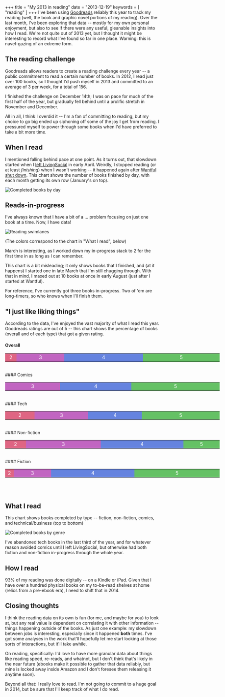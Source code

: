 +++
title = "My 2013 in reading"
date = "2013-12-19"
keywords = [ "reading" ]
+++
I've been using [Goodreads](https://www.goodreads.com/) reliably this year to track my reading (well, the book and graphic novel portions of my reading). Over the last month, I've been exploring that data -- mostly for my own personal enjoyment, but also to see if there were any useful, gleanable insights into how I read. We're not quite out of 2013 yet, but I thought it might be interesting to record what I've found so far in one place. Warning: this is navel-gazing of an extreme form.

## The reading challenge

Goodreads allows readers to create a reading challenge every year -- a public commitment to read a certain number of books. In 2012, I read just over 100 books, so I thought I'd push myself in 2013 and committed to an average of 3 per week, for a total of 156.

I finished the challenge on December 14th; I was on pace for much of the first half of the year, but gradually fell behind until a prolific stretch in November and December.

All in all, I think I overdid it -- I'm a fan of committing to reading, but my choice to go big ended up siphoning off some of the joy I get from reading. I pressured myself to power through some books when I'd have preferred to take a bit more time.

## When I read

I mentioned falling behind pace at one point. As it turns out, that slowdown started when I [left LivingSocial](//benscofield.com/on-taking-time-to-think/) in early April. Weirdly, I stopped reading (or at least *finishing*) when I wasn't working -- it happened again after [Wantful shut down](//johnpoisson.com/post/60467938116/some-news-about-wantful/). This chart shows the number of books finished by day, with each month getting its own row (January's on top).

![Completed books by day](https://raw.github.com/bscofield/bscofield.github.com/source/images/completions-by-day.png)

## Reads-in-progress

I've always known that I have a bit of a ... problem focusing on just one book at a time. Now, I have data!

![Reading swimlanes](https://raw.github.com/bscofield/bscofield.github.com/source/images/swimlane.png)

(The colors correspond to the chart in "What I read", below)

March is interesting, as I worked down my in-progress stack to 2 for the first time in as long as I can remember.

This chart is a bit misleading; it only shows books that I finished, and (at it happens) I started one in late March that I'm still chugging through. With that in mind, I maxed out at 10 books at once in early August (just after I started at Wantful).

For reference, I've currently got three books in-progress. Two of 'em are long-timers, so who knows when I'll finish them.

## "I just like liking things"

According to the data, I've enjoyed the vast majority of what I read this year. Goodreads ratings are out of 5 -- this chart shows the percentage of books (overall and of each type) that got a given rating.

#### Overall
<table style="color:white;width:700px" cellspacing="0">
<tr>
<td style="text-align:center;width:24px;background-color:rgba(204,0,51,0.6);" > 2 </td>
<td style="text-align:center;width:176px;background-color:rgba(153,0,153,0.6);"> 3 </td>
<td style="text-align:center;width:304px;background-color:rgba(0,51,204,0.6);"> 4 </td>
<td style="text-align:center;width:296px;background-color:rgba(0,153,0,0.6);"> 5 </td>
</tr>
</table>

<br>
#### Comics

<table style="color:white;width:700px" cellspacing="0">
<tr>
<td style="text-align:center;width:175px;background-color:rgba(153,0,153,0.6);"> 3 </td>
<td style="text-align:center;width:233px;background-color:rgba(0,51,204,0.6);"> 4 </td>
<td style="text-align:center;width:292px;background-color:rgba(0,153,0,0.6);"> 5 </td>
</tr>
</table>

<br>
#### Tech

<table style="color:white;width:700px" cellspacing="0">
<tr>
<td style="text-align:center;width:88px;background-color:rgba(204,0,51,0.6);" > 2 </td>
<td style="text-align:center;width:175px;background-color:rgba(153,0,153,0.6);"> 3 </td>
<td style="text-align:center;width:175px;background-color:rgba(0,51,204,0.6);"> 4 </td>
<td style="text-align:center;width:262px;background-color:rgba(0,153,0,0.6);"> 5 </td>
</tr>
</table>

<br>
#### Non-fiction

<table style="color:white;width:700px" cellspacing="0">
<tr>
<td style="text-align:center;width:56px;background-color:rgba(204,0,51,0.6);" > 2 </td>
<td style="text-align:center;width:252px;background-color:rgba(153,0,153,0.6);"> 3 </td>
<td style="text-align:center;width:280px;background-color:rgba(0,51,204,0.6);"> 4 </td>
<td style="text-align:center;width:112px;background-color:rgba(0,153,0,0.6);"> 5 </td>
</tr>
</table>

<br>
#### Fiction

<table style="color:white;width:700px" cellspacing="0">
<tr>
<td style="text-align:center;width:12px;background-color:rgba(204,0,51,0.6);" > 2 </td>
<td style="text-align:center;width:117px;background-color:rgba(153,0,153,0.6);"> 3 </td>
<td style="text-align:center;width:282px;background-color:rgba(0,51,204,0.6);"> 4 </td>
<td style="text-align:center;width:289px;background-color:rgba(0,153,0,0.6);"> 5 </td>
</tr>
</table>

<br><br>

## What I read

This chart shows books completed by type -- fiction, non-fiction, comics, and technical/business (top to bottom)

![Completed books by genre](https://raw.github.com/bscofield/bscofield.github.com/source/images/genres.png)

I've abandoned tech books in the last third of the year, and for whatever reason avoided comics until I left LivingSocial, but otherwise had both fiction and non-fiction in-progress through the whole year.

## How I read

93% of my reading was done digitally -- on a Kindle or iPad. Given that I have over a hundred physical books on my to-be-read shelves at home (relics from a pre-ebook era), I need to shift that in 2014.

## Closing thoughts

I think the reading data on its own is fun (for me, and maybe for you) to look at, but any real value is dependent on correlating it with other information -- things happening outside of the books. As just one example: my slowdown between jobs is interesting, especially since it happened **both** times. I've got some analyses in the work that'll hopefully let me start looking at those sorts of interactions, but it'll take awhile.

On reading, specifically: I'd love to have more granular data about things like reading speed, re-reads, and whatnot, but I don't think that's likely in the near future (ebooks make it possible to gather that data reliably, but mine is locked away inside Amazon and I don't foresee them releasing it anytime soon).

Beyond all that: I really love to read. I'm not going to commit to a huge goal in 2014, but be sure that I'll keep track of what I do read.
